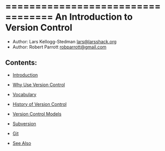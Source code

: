 ==================================
An Introduction to Version Control
==================================

* Author: Lars Kellogg-Stedman <lars@larsshack.org>
* Author: Robert Parrott <robparrott@gmail.com>


## Contents:

* [Introduction](docs/intro.md)

* [Why Use Version Control](docs/why_use_vc.md)

* [Vocabulary](docs/vocabulary.md)

* [History of Version Control](docs/history_of_vc.md)

* [Version Control Models](docs/vc_models.md)

* [Subversion](docs/subversion.md)

* [Git](docs/git.md)

* [See Also](docs/seealso.md)
